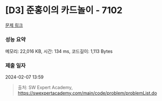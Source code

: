 # [D3] 준홍이의 카드놀이 - 7102 

[문제 링크](https://swexpertacademy.com/main/code/problem/problemDetail.do?contestProbId=AWkIlHWqBYcDFAXC) 

### 성능 요약

메모리: 22,016 KB, 시간: 134 ms, 코드길이: 1,113 Bytes

### 제출 일자

2024-02-07 13:59



> 출처: SW Expert Academy, https://swexpertacademy.com/main/code/problem/problemList.do